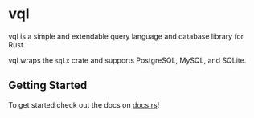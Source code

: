 # vql

vql is a simple and extendable query language and database library for Rust.

vql wraps the `sqlx` crate and supports PostgreSQL, MySQL, and SQLite.

## Getting Started

To get started check out the docs on [docs.rs](https://docs.rs/vql)!
